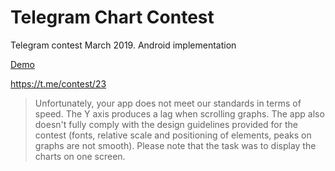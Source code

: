 # Telegram Chart Contest

Telegram contest March 2019. Android implementation

[Demo](https://yadi.sk/i/-m528SByuHNyAg)

https://t.me/contest/23

> Unfortunately, your app does not meet our standards in terms of speed. The Y axis produces a lag when scrolling graphs.
The app also doesn't fully comply with the design guidelines provided for the contest (fonts, relative scale and positioning of elements, peaks on graphs are not smooth). Please note that the task was to display the charts on one screen.
